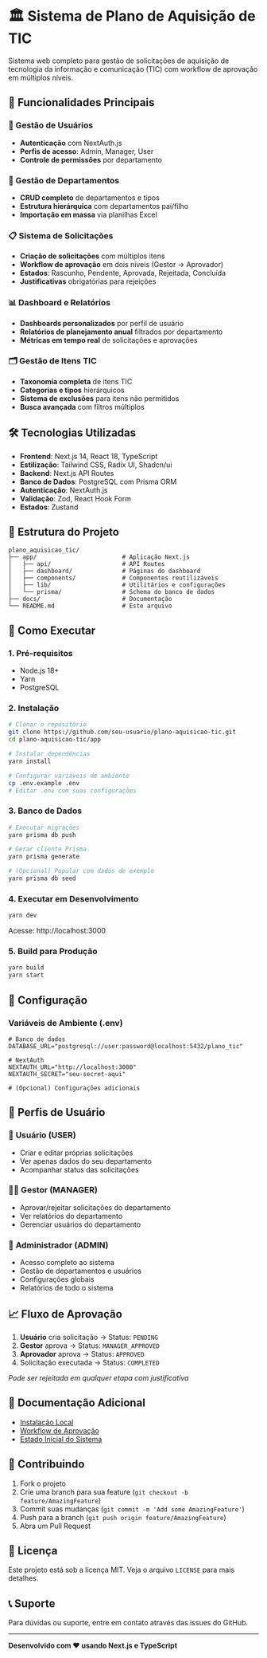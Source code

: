 
# 🏛️ Sistema de Plano de Aquisição de TIC

Sistema web completo para gestão de solicitações de aquisição de tecnologia da informação e comunicação (TIC) com workflow de aprovação em múltiplos níveis.

## 🚀 Funcionalidades Principais

### 👥 Gestão de Usuários
- **Autenticação** com NextAuth.js
- **Perfis de acesso**: Admin, Manager, User  
- **Controle de permissões** por departamento

### 🏢 Gestão de Departamentos
- **CRUD completo** de departamentos e tipos
- **Estrutura hierárquica** com departamentos pai/filho
- **Importação em massa** via planilhas Excel

### 📋 Sistema de Solicitações
- **Criação de solicitações** com múltiplos itens
- **Workflow de aprovação** em dois níveis (Gestor → Aprovador)
- **Estados**: Rascunho, Pendente, Aprovada, Rejeitada, Concluída
- **Justificativas** obrigatórias para rejeições

### 📊 Dashboard e Relatórios
- **Dashboards personalizados** por perfil de usuário
- **Relatórios de planejamento anual** filtrados por departamento
- **Métricas em tempo real** de solicitações e aprovações

### 🗂️ Gestão de Itens TIC
- **Taxonomia completa** de itens TIC
- **Categorias e tipos** hierárquicos
- **Sistema de exclusões** para itens não permitidos
- **Busca avançada** com filtros múltiplos

## 🛠️ Tecnologias Utilizadas

- **Frontend**: Next.js 14, React 18, TypeScript
- **Estilização**: Tailwind CSS, Radix UI, Shadcn/ui
- **Backend**: Next.js API Routes
- **Banco de Dados**: PostgreSQL com Prisma ORM
- **Autenticação**: NextAuth.js
- **Validação**: Zod, React Hook Form
- **Estados**: Zustand

## 📁 Estrutura do Projeto

```
plano_aquisicao_tic/
├── app/                        # Aplicação Next.js
│   ├── api/                    # API Routes
│   ├── dashboard/              # Páginas do dashboard
│   ├── components/             # Componentes reutilizáveis
│   ├── lib/                    # Utilitários e configurações
│   └── prisma/                 # Schema do banco de dados
├── docs/                       # Documentação
└── README.md                   # Este arquivo
```

## 🚀 Como Executar

### 1. Pré-requisitos
- Node.js 18+ 
- Yarn
- PostgreSQL

### 2. Instalação
```bash
# Clonar o repositório
git clone https://github.com/seu-usuario/plano-aquisicao-tic.git
cd plano-aquisicao-tic/app

# Instalar dependências
yarn install

# Configurar variáveis de ambiente
cp .env.example .env
# Editar .env com suas configurações
```

### 3. Banco de Dados
```bash
# Executar migrações
yarn prisma db push

# Gerar cliente Prisma
yarn prisma generate

# (Opcional) Popular com dados de exemplo
yarn prisma db seed
```

### 4. Executar em Desenvolvimento
```bash
yarn dev
```

Acesse: http://localhost:3000

### 5. Build para Produção
```bash
yarn build
yarn start
```

## 🔧 Configuração

### Variáveis de Ambiente (.env)
```env
# Banco de dados
DATABASE_URL="postgresql://user:password@localhost:5432/plano_tic"

# NextAuth
NEXTAUTH_URL="http://localhost:3000"
NEXTAUTH_SECRET="seu-secret-aqui"

# (Opcional) Configurações adicionais
```

## 👥 Perfis de Usuário

### 👤 **Usuário (USER)**
- Criar e editar próprias solicitações
- Ver apenas dados do seu departamento
- Acompanhar status das solicitações

### 👨‍💼 **Gestor (MANAGER)**  
- Aprovar/rejeitar solicitações do departamento
- Ver relatórios do departamento
- Gerenciar usuários do departamento

### 🔧 **Administrador (ADMIN)**
- Acesso completo ao sistema
- Gestão de departamentos e usuários
- Configurações globais
- Relatórios de todo o sistema

## 📈 Fluxo de Aprovação

1. **Usuário** cria solicitação → Status: `PENDING`
2. **Gestor** aprova → Status: `MANAGER_APPROVED` 
3. **Aprovador** aprova → Status: `APPROVED`
4. Solicitação executada → Status: `COMPLETED`

*Pode ser rejeitada em qualquer etapa com justificativa*

## 📖 Documentação Adicional

- [Instalação Local](docs/INSTALACAO_LOCAL.md)
- [Workflow de Aprovação](docs/WORKFLOW_DUPLO_APROVACAO.md)  
- [Estado Inicial do Sistema](docs/ESTADO_INICIAL_SISTEMA.md)

## 🤝 Contribuindo

1. Fork o projeto
2. Crie uma branch para sua feature (`git checkout -b feature/AmazingFeature`)
3. Commit suas mudanças (`git commit -m 'Add some AmazingFeature'`)
4. Push para a branch (`git push origin feature/AmazingFeature`)
5. Abra um Pull Request

## 📄 Licença

Este projeto está sob a licença MIT. Veja o arquivo `LICENSE` para mais detalhes.

## 📞 Suporte

Para dúvidas ou suporte, entre em contato através das issues do GitHub.

---

**Desenvolvido com ❤️ usando Next.js e TypeScript**
